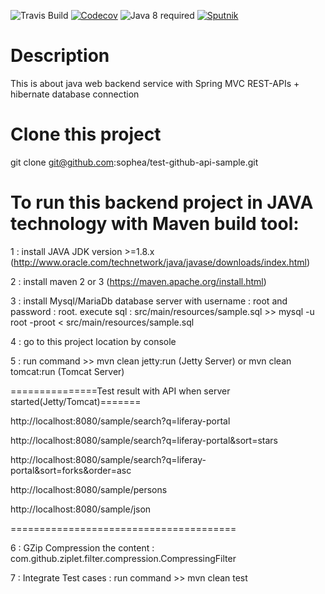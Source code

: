 ![Travis Build](https://travis-ci.org/sophea/test-github-api-sample.svg?branch=master)
[![Codecov](https://codecov.io/github/sophea/test-github-api-sample/coverage.svg?branch=master)](https://codecov.io/github/sophea/test-github-api-sample?branch=master)
![Java 8 required](https://img.shields.io/badge/java-8-brightgreen.svg)
[![Sputnik](https://sputnik.ci/conf/badge)](https://sputnik.ci/app#/builds/sophea/test-github-api-sample)
# Description
This is about java web backend service with Spring MVC REST-APIs + hibernate database connection

# Clone this project
 git clone git@github.com:sophea/test-github-api-sample.git
  

# To run this backend project in JAVA technology with Maven build tool:

1 : install JAVA JDK version >=1.8.x  (http://www.oracle.com/technetwork/java/javase/downloads/index.html)

2 : install maven 2 or 3  (https://maven.apache.org/install.html)

3 : install Mysql/MariaDb database server with username : root and password : root.
    execute sql : src/main/resources/sample.sql
    >> mysql -u root -proot <   src/main/resources/sample.sql
    

4 : go to this project location by console

5 : run command >> mvn clean jetty:run (Jetty Server) or mvn clean tomcat:run (Tomcat Server)

   
===============Test result with API when server started(Jetty/Tomcat)=======

http://localhost:8080/sample/search?q=liferay-portal

http://localhost:8080/sample/search?q=liferay-portal&sort=stars

http://localhost:8080/sample/search?q=liferay-portal&sort=forks&order=asc

http://localhost:8080/sample/persons

http://localhost:8080/sample/json

=======================================

6 : GZip Compression the content :  com.github.ziplet.filter.compression.CompressingFilter

7 : Integrate Test cases : run command >> mvn clean test

